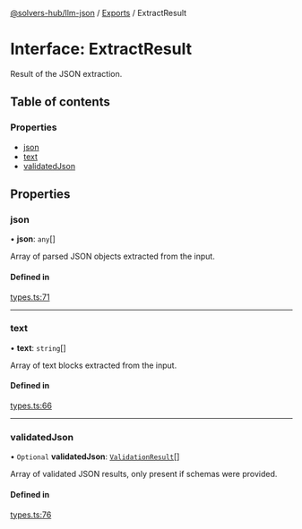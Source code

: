 [@solvers-hub/llm-json](../README.md) / [Exports](../modules.md) / ExtractResult

# Interface: ExtractResult

Result of the JSON extraction.

## Table of contents

### Properties

- [json](ExtractResult.md#json)
- [text](ExtractResult.md#text)
- [validatedJson](ExtractResult.md#validatedjson)

## Properties

### json

• **json**: `any`[]

Array of parsed JSON objects extracted from the input.

#### Defined in

[types.ts:71](https://github.com/solvers-hub/llm-json/blob/6d8d00890ee1d42b63f8bb8c3f6401333e41041e/src/types.ts#L71)

___

### text

• **text**: `string`[]

Array of text blocks extracted from the input.

#### Defined in

[types.ts:66](https://github.com/solvers-hub/llm-json/blob/6d8d00890ee1d42b63f8bb8c3f6401333e41041e/src/types.ts#L66)

___

### validatedJson

• `Optional` **validatedJson**: [`ValidationResult`](ValidationResult.md)[]

Array of validated JSON results, only present if schemas were provided.

#### Defined in

[types.ts:76](https://github.com/solvers-hub/llm-json/blob/6d8d00890ee1d42b63f8bb8c3f6401333e41041e/src/types.ts#L76)
